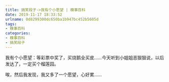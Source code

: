 ```yaml
---
title: 搞笑段子->我有个小愿望 | 糗事百科
date: 2019-11-17 18:33:52
urlname: 0d8299300dc650ba1b947bc452b5605d
tags: 
- 糗事百科
categories:
- 糗事百科
- 搞笑段子
---
```

我有个小愿望：等彩票中奖了，买烧鹅全买皮……今天听到小姐姐恶狠狠说，以后发达了，一定买个榴莲园。

唉，然后我发现，我又多了一个愿望，心好累……


